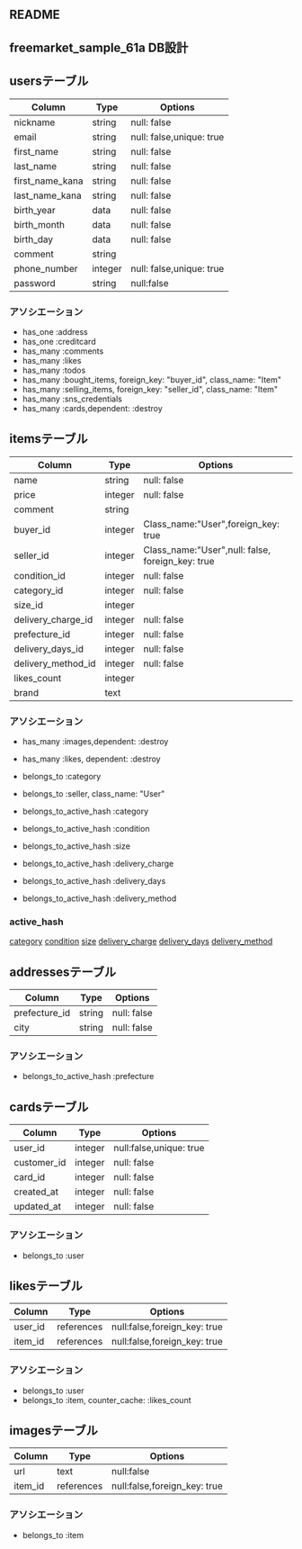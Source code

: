 ## README
## freemarket_sample_61a DB設計

## usersテーブル
|Column|Type|Options|
|------|----|-------|
|nickname|string|null: false|
|email|string|null: false,unique: true|
|first_name|string|null: false|
|last_name|string|null: false|
|first_name_kana|string|null: false|
|last_name_kana|string|null: false|
|birth_year|data|null: false|
|birth_month|data|null: false|
|birth_day|data|null: false|
|comment|string||
|phone_number|integer|null: false,unique: true|
|password|string|null:false|

### アソシエーション
- has_one :address
- has_one :creditcard
- has_many :comments
- has_many :likes
- has_many :todos
- has_many :bought_items, foreign_key: "buyer_id", class_name: "Item"
- has_many :selling_items, foreign_key: "seller_id", class_name: "Item"
- has_many :sns_credentials
- has_many :cards,dependent: :destroy

## itemsテーブル
|Column|Type|Options|
|------|----|-------|
|name|string|null: false|
|price|integer|null: false|
|comment|string|
|buyer_id|integer|Class_name:"User",foreign_key: true|
|seller_id|integer|Class_name:"User",null: false, foreign_key: true|
|condition_id|integer|null: false|
|category_id|integer|null: false|
|size_id|integer|
|delivery_charge_id|integer|null: false|
|prefecture_id|integer|null: false|
|delivery_days_id|integer|null: false|
|delivery_method_id|integer|null: false|
|likes_count|integer|
|brand|text|

### アソシエーション
- has_many   :images,dependent: :destroy
- has_many :likes, dependent: :destroy

- belongs_to :category
- belongs_to :seller, class_name: "User"

- belongs_to_active_hash :category
- belongs_to_active_hash :condition
- belongs_to_active_hash :size
- belongs_to_active_hash :delivery_charge
- belongs_to_active_hash :delivery_days
- belongs_to_active_hash :delivery_method

### active_hash
[category](https://github.com/momo8030/freemarket_sample_61a/blob/master/app/models/category.rb)
[condition](https://github.com/momo8030/freemarket_sample_61a/blob/master/app/models/condition.rb)
[size](https://github.com/momo8030/freemarket_sample_61a/blob/master/app/models/size.rb)
[delivery_charge](https://github.com/momo8030/freemarket_sample_61a/blob/master/app/models/delivery_charge.rb)
[delivery_days](https://github.com/momo8030/freemarket_sample_61a/blob/master/app/models/delivery_days.rb)
[delivery_method](https://github.com/momo8030/freemarket_sample_61a/blob/master/app/models/delivery_method.rb)



## addressesテーブル
|Column|Type|Options|
|------|----|-------|
|prefecture_id|string|null: false|
|city|string|null: false|

### アソシエーション
-  belongs_to_active_hash :prefecture

## cardsテーブル
|Column|Type|Options|
|------|----|-------|
|user_id|integer|null:false,unique: true|
|customer_id|integer|null: false|
|card_id|integer|null: false|
|created_at|integer|null: false|
|updated_at|integer|null: false|

### アソシエーション
- belongs_to :user

## likesテーブル
|Column|Type|Options|
|------|----|-------|
|user_id|references|null:false,foreign_key: true|
|item_id|references|null:false,foreign_key: true|

### アソシエーション
- belongs_to :user
- belongs_to :item, counter_cache: :likes_count

## imagesテーブル
|Column|Type|Options|
|------|----|-------|
|url|text|null:false|
|item_id|references|null:false,foreign_key: true|

### アソシエーション
- belongs_to :item